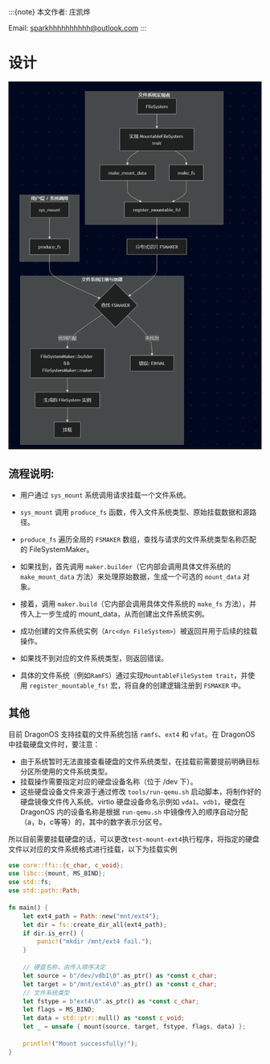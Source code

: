 :::{note}
本文作者: 庄凯烨

Email: <sparkhhhhhhhhhh@outlook.com>
:::

# 设计
![alt text](mountablefs.png)
## 流程说明:

- 用户通过 `sys_mount` 系统调用请求挂载一个文件系统。

- `sys_mount` 调用 `produce_fs` 函数，传入文件系统类型、原始挂载数据和源路径。

- `produce_fs` 遍历全局的 `FSMAKER` 数组，查找与请求的文件系统类型名称匹配的 FileSystemMaker。

- 如果找到，首先调用 `maker.builder`（它内部会调用具体文件系统的 `make_mount_data` 方法）来处理原始数据，生成一个可选的 `mount_data` 对象。

- 接着，调用 `maker.build`（它内部会调用具体文件系统的 `make_fs` 方法），并传入上一步生成的 mount_data，从而创建出文件系统实例。

- 成功创建的文件系统实例（`Arc<dyn FileSystem>`）被返回并用于后续的挂载操作。

- 如果找不到对应的文件系统类型，则返回错误。

- 具体的文件系统（例如`RamFS`）通过实现```MountableFileSystem trait```，并使用 ```register_mountable_fs!``` 宏，将自身的创建逻辑注册到 `FSMAKER` 中。

## 其他

目前 DragonOS 支持挂载的文件系统包括 `ramfs`、`ext4` 和 `vfat`。在 DragonOS 中挂载硬盘文件时，要注意：
- 由于系统暂时无法直接查看硬盘的文件系统类型，在挂载前需要提前明确目标分区所使用的文件系统类型。
- 挂载操作需要指定对应的硬盘设备名称（位于 /dev 下）。
- 这些硬盘设备文件来源于通过修改 `tools/run-qemu.sh` 启动脚本，将制作好的硬盘镜像文件传入系统。virtio 硬盘设备命名示例如 `vda1`、`vdb1`，硬盘在 DragonOS 内的设备名称是根据 `run-qemu.sh` 中镜像传入的顺序自动分配（a，b，c等等）的，其中的数字表示分区号。

所以目前需要挂载硬盘的话，可以更改`test-mount-ext4`执行程序，将指定的硬盘文件以对应的文件系统格式进行挂载，以下为挂载实例


```Rust
use core::ffi::{c_char, c_void};
use libc::{mount, MS_BIND};
use std::fs;
use std::path::Path;

fn main() {
    let ext4_path = Path::new("mnt/ext4");
    let dir = fs::create_dir_all(ext4_path);
    if dir.is_err() {
        panic!("mkdir /mnt/ext4 fail.");
    }

    // 硬盘名称，由传入顺序决定
    let source = b"/dev/vdb1\0".as_ptr() as *const c_char;
    let target = b"/mnt/ext4\0".as_ptr() as *const c_char;
    // 文件系统类型
    let fstype = b"ext4\0".as_ptr() as *const c_char;
    let flags = MS_BIND;
    let data = std::ptr::null() as *const c_void;
    let _ = unsafe { mount(source, target, fstype, flags, data) };

    println!("Mount successfully!");
}
```
